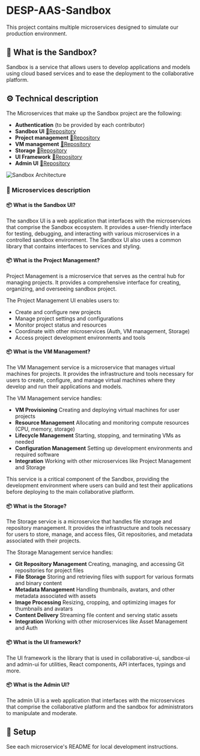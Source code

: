 # DESP-AAS-Sandbox

This project contains multiple microservices designed to simulate our production environment.

## 🧪 What is the Sandbox?

Sandbox is a service that allows users to develop applications and models using cloud based services and to ease the deployment to the collaborative platform.

## ⚙️ Technical description
The Microservices that make up the Sandbox project are the following: 
- **Authentication** (to be provided by each contributor)
- **Sandbox UI** [🔗Repository](https://github.com/acri-st/sandbox-ui)  
- **Project management** [🔗Repository](https://github.com/acri-st/project-management)
- **VM management** [🔗Repository](https://github.com/acri-st/vm-management)
- **Storage** [🔗Repository](https://github.com/acri-st/storage)
- **UI Framework** [🔗Repository](https://github.com/acri-st/ui-fwk)
- **Admin UI** [🔗Repository](https://github.com/acri-st/admin-ui)

![Sandbox Architecture](https://github.com/acri-st/sandbox-ui/blob/main/docs/architecture.png?raw=true)

### 📄 Microservices description

#### 📦 What is the Sandbox UI?

The sandbox UI is a web application that interfaces with the microservices that comprise the Sandbox ecosystem. It provides a user-friendly interface for testing, debugging, and interacting with various microservices in a controlled sandbox environment.
The Sandbox UI also uses a common library that contains interfaces to services and styling.  

#### 📦 What is the Project Management?

Project Management is a microservice that serves as the central hub for managing projects. It provides a comprehensive interface for creating, organizing, and overseeing sandbox project.

The Project Management UI enables users to:
- Create and configure new projects
- Manage project settings and configurations
- Monitor project status and resources
- Coordinate with other microservices (Auth, VM management, Storage)
- Access project development environments and tools  

#### 📦 What is the VM Management?

The VM Management service is a microservice that manages virtual machines for projects. It provides the infrastructure and tools necessary for users to create, configure, and manage virtual machines where they develop and run their applications and models.

The VM Management service handles:
- **VM Provisioning** Creating and deploying virtual machines for user projects
- **Resource Management** Allocating and monitoring compute resources (CPU, memory, storage)
- **Lifecycle Management** Starting, stopping, and terminating VMs as needed
- **Configuration Management** Setting up development environments and required software
- **Integration** Working with other microservices like Project Management and Storage

This service is a critical component of the Sandbox, providing the development environment where users can build and test their applications before deploying to the main collaborative platform.  

#### 📦 What is the Storage?

The Storage service is a microservice that handles file storage and repository management. It provides the infrastructure and tools necessary for users to store, manage, and access files, Git repositories, and metadata associated with their projects.

The Storage Management service handles:
- **Git Repository Management** Creating, managing, and accessing Git repositories for project files
- **File Storage** Storing and retrieving files with support for various formats and binary content
- **Metadata Management** Handling thumbnails, avatars, and other metadata associated with assets
- **Image Processing** Resizing, cropping, and optimizing images for thumbnails and avatars
- **Content Delivery** Streaming file content and serving static assets
- **Integration** Working with other microservices like Asset Management and Auth

#### 📦 What is the UI framework?

The UI framework is the library that is used in collaborative-ui, sandbox-ui and admin-ui for utilities, React components, API interfaces, typings and more.  

#### 📦 What is the Admin UI?

The admin UI is a web application that interfaces with the microservices that comprise the collaborative platform and the sandbox for administrators to manipulate and moderate.  

## 🧰 Setup

See each microservice's README for local development instructions.
